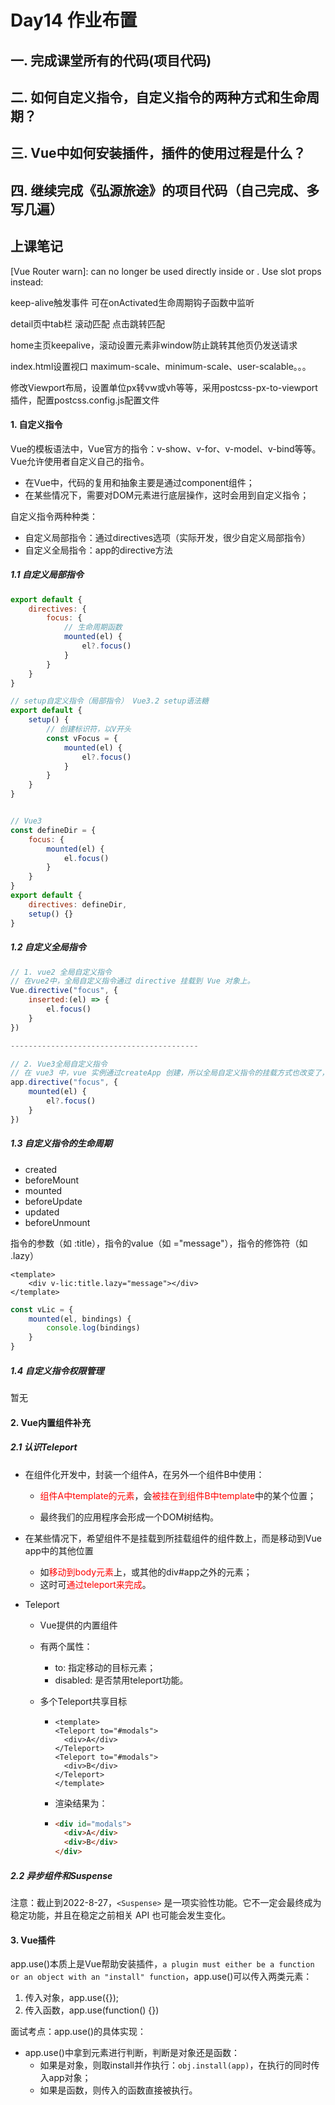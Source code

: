 # Day14 作业布置

## 一. 完成课堂所有的代码(项目代码)







## 二. 如何自定义指令，自定义指令的两种方式和生命周期？







## 三. Vue中如何安装插件，插件的使用过程是什么？







## 四. 继续完成《弘源旅途》的项目代码（自己完成、多写几遍）











## 上课笔记



[Vue Router warn]: <router-view> can no longer be used directly inside <transition> or <keep-alive>.
Use slot props instead:

<router-view v-slot="{ Component }">
  <keep-alive>
    <component :is="Component" />
  </keep-alive>
</router-view>



keep-alive触发事件 可在onActivated生命周期钩子函数中监听

detail页中tab栏 滚动匹配 点击跳转匹配

home主页keepalive，滚动设置元素非window防止跳转其他页仍发送请求

index.html设置视口 maximum-scale、minimum-scale、user-scalable。。。

修改Viewport布局，设置单位px转vw或vh等等，采用postcss-px-to-viewport 插件，配置postcss.config.js配置文件



#### 1. 自定义指令

Vue的模板语法中，Vue官方的指令：v-show、v-for、v-model、v-bind等等。Vue允许使用者自定义自己的指令。

- 在Vue中，代码的复用和抽象主要是通过component组件；
- 在某些情况下，需要对DOM元素进行底层操作，这时会用到自定义指令；

自定义指令两种种类：

- 自定义局部指令：通过directives选项（实际开发，很少自定义局部指令）
- 自定义全局指令：app的directive方法

##### 1.1 自定义局部指令

```js
export default {
    directives: {
        focus: {
            // 生命周期函数
            mounted(el) {
                el?.focus()
            }
        }
    }
}
```

```js
// setup自定义指令（局部指令） Vue3.2 setup语法糖
export default {
    setup() {
        // 创建标识符，以V开头
        const vFocus = {
            mounted(el) {
                el?.focus()
            }
        }
    }
}


// Vue3
const defineDir = {
    focus: {
        mounted(el) {
            el.focus()
        }
    }
}
export default {
    directives: defineDir,
    setup() {}
}
```

##### 1.2 自定义全局指令

```js
// 1. vue2 全局自定义指令
// 在vue2中，全局自定义指令通过 directive 挂载到 Vue 对象上。
Vue.directive("focus", {
    inserted:(el) => {
        el.focus()
    }
})

------------------------------------------

// 2. Vue3全局自定义指令
// 在 vue3 中，vue 实例通过createApp 创建，所以全局自定义指令的挂载方式也改变了， directive 被挂载到 app上。
app.directive("focus", {
    mounted(el) {
        el?.focus()
    }
})
```

##### 1.3 自定义指令的生命周期

- created
- beforeMount
- mounted
- beforeUpdate
- updated
- beforeUnmount

指令的参数（如 :title），指令的value（如 ="message"），指令的修饰符（如 .lazy）

```vue
<template>
	<div v-lic:title.lazy="message"></div>
</template>
```

```js
const vLic = {
    mounted(el, bindings) {
        console.log(bindings)
    }
}
```





##### 1.4 自定义指令权限管理

暂无



#### 2. Vue内置组件补充

##### 2.1 认识Teleport

- 在组件化开发中，封装一个组件A，在另外一个组件B中使用：

  - <font color="red">组件A中template的元素</font>，会<font color="red">被挂在到组件B中template</font>中的某个位置；

  - 最终我们的应用程序会形成一个DOM树结构。

- 在某些情况下，希望组件不是挂载到所挂载组件的组件数上，而是移动到Vue app中的其他位置

  - 如<font color="red">移动到body元素</font>上，或其他的div#app之外的元素；
  - 这时可<font color="red">通过teleport来完成</font>。

- Teleport

  - Vue提供的内置组件
  
  - 有两个属性：
    - to: 指定移动的目标元素；
    - disabled: 是否禁用teleport功能。
    
  - 多个Teleport共享目标
  
    - ```vue	
      <template>
      <Teleport to="#modals">
        <div>A</div>
      </Teleport>
      <Teleport to="#modals">
        <div>B</div>
      </Teleport>
      </template>
      ```
  
    - 渲染结果为：
  
    - ```html
      <div id="modals">
        <div>A</div>
        <div>B</div>
      </div>
      ```







##### 2.2 异步组件和Suspense

注意：截止到2022-8-27，`<Suspense>` 是一项实验性功能。它不一定会最终成为稳定功能，并且在稳定之前相关 API 也可能会发生变化。





#### 3. Vue插件

app.use()本质上是Vue帮助安装插件，`a plugin must either be a function or an object with an "install" function`，app.use()可以传入两类元素：

1. 传入对象，app.use({});
2. 传入函数，app.use(function() {})

面试考点：app.use()的具体实现：

- app.use()中拿到元素进行判断，判断是对象还是函数：
  - 如果是对象，则取install并作执行：`obj.install(app)`，在执行的同时传入app对象；
  - 如果是函数，则传入的函数直接被执行。

